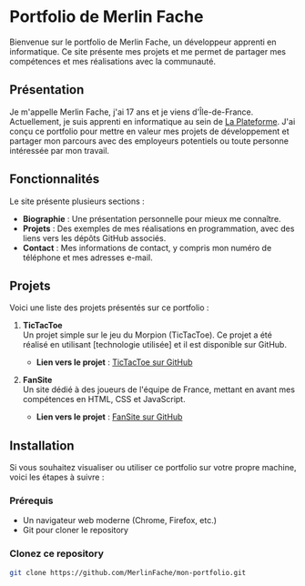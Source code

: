 # Portfolio de Merlin Fache

Bienvenue sur le portfolio de Merlin Fache, un développeur apprenti en informatique. Ce site présente mes projets et me permet de partager mes compétences et mes réalisations avec la communauté.

## Présentation

Je m'appelle Merlin Fache, j'ai 17 ans et je viens d'Île-de-France. Actuellement, je suis apprenti en informatique au sein de [La Plateforme](https://www.laplateforme.io). J'ai conçu ce portfolio pour mettre en valeur mes projets de développement et partager mon parcours avec des employeurs potentiels ou toute personne intéressée par mon travail.

## Fonctionnalités

Le site présente plusieurs sections :

- **Biographie** : Une présentation personnelle pour mieux me connaître.
- **Projets** : Des exemples de mes réalisations en programmation, avec des liens vers les dépôts GitHub associés.
- **Contact** : Mes informations de contact, y compris mon numéro de téléphone et mes adresses e-mail.

## Projets

Voici une liste des projets présentés sur ce portfolio :

1. **TicTacToe**  
   Un projet simple sur le jeu du Morpion (TicTacToe). Ce projet a été réalisé en utilisant [technologie utilisée] et il est disponible sur GitHub.
   - **Lien vers le projet** : [TicTacToe sur GitHub](https://github.com/vandevelde-michael/TicTacToe/commit/3531522361b31e77743dc45ad518d7a79603aa6f)

2. **FanSite**  
   Un site dédié à des joueurs de l'équipe de France, mettant en avant mes compétences en HTML, CSS et JavaScript.
   - **Lien vers le projet** : [FanSite sur GitHub](https://github.com/MerlinFache/Projet-FanSite)

## Installation

Si vous souhaitez visualiser ou utiliser ce portfolio sur votre propre machine, voici les étapes à suivre :

### Prérequis

- Un navigateur web moderne (Chrome, Firefox, etc.)
- Git pour cloner le repository

### Clonez ce repository

```bash
git clone https://github.com/MerlinFache/mon-portfolio.git
